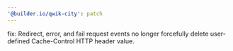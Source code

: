 ```yaml
---
'@builder.io/qwik-city': patch
---
```


fix: Redirect, error, and fail request events no longer forcefully delete user-defined Cache-Control HTTP header value.
